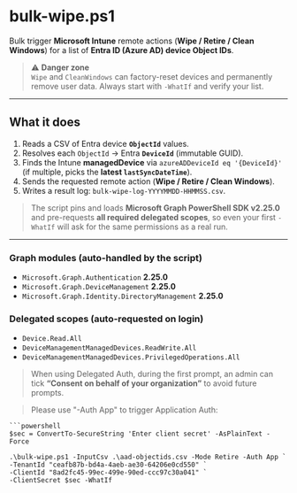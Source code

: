 # bulk-wipe.ps1

Bulk trigger **Microsoft Intune** remote actions (**Wipe / Retire / Clean Windows**) for a list of **Entra ID (Azure AD) device Object IDs**.

> ⚠️ **Danger zone**  
> `Wipe` and `CleanWindows` can factory-reset devices and permanently remove user data. Always start with `-WhatIf` and verify your list.

---

## What it does

1. Reads a CSV of Entra device **`ObjectId`** values.  
2. Resolves each `ObjectId` → Entra **`DeviceId`** (immutable GUID).  
3. Finds the Intune **managedDevice** via `azureADDeviceId eq '{DeviceId}'` (if multiple, picks the **latest `lastSyncDateTime`**).  
4. Sends the requested remote action (**Wipe / Retire / Clean Windows**).  
5. Writes a result log: `bulk-wipe-log-YYYYMMDD-HHMMSS.csv`.

> The script pins and loads **Microsoft Graph PowerShell SDK v2.25.0** and pre-requests **all required delegated scopes**, so even your first `-WhatIf` will ask for the same permissions as a real run.

---

### Graph modules (auto-handled by the script)

- `Microsoft.Graph.Authentication` **2.25.0**  
- `Microsoft.Graph.DeviceManagement` **2.25.0**  
- `Microsoft.Graph.Identity.DirectoryManagement` **2.25.0**

### Delegated scopes (auto-requested on login)

- `Device.Read.All`  
- `DeviceManagementManagedDevices.ReadWrite.All`  
- `DeviceManagementManagedDevices.PrivilegedOperations.All`

> When using Delegated Auth, during the first prompt, an admin can tick **“Consent on behalf of your organization”** to avoid future prompts.

> Please use "-Auth App" to trigger Application Auth:

    ```powershell
    $sec = ConvertTo-SecureString 'Enter client secret' -AsPlainText -Force

    .\bulk-wipe.ps1 -InputCsv .\aad-objectids.csv -Mode Retire -Auth App `
    -TenantId "ceafb87b-bd4a-4aeb-ae30-64206e0cd550" `
    -ClientId "8ad2fc45-99ec-499e-90ed-ccc97c30a041" `
    -ClientSecret $sec -WhatIf

